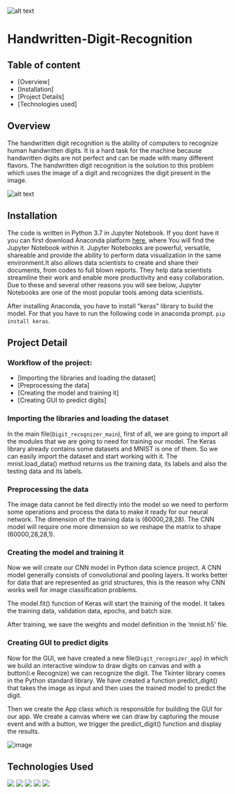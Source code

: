 ![alt text](https://data-flair.training/blogs/wp-content/uploads/sites/2/2020/01/python-machine-learning-project-handwritten-digit-recognition-1-640x480.jpg)

# Handwritten-Digit-Recognition
  
## Table of content
  * [Overview]
  * [Installation]
  * [Project Details]
  * [Technologies used]
  
## Overview
The handwritten digit recognition is the ability of computers to recognize human handwritten digits. It is a hard task for the machine because handwritten digits are not perfect and can be made with many different flavors. The handwritten digit recognition is the solution to this problem which uses the image of a digit and recognizes the digit present in the image.

![alt text](https://camo.githubusercontent.com/3cb372f63ef7bf9417d49b33a9ff444f8b2ac8f9/68747470733a2f2f6b75616e686f6f6e672e66696c65732e776f726470726573732e636f6d2f323031362f30312f6d6e6973746469676974732e676966)



## Installation
The code is written in Python 3.7 in Jupyter Notebook. If you dont have it you can first download Anaconda platform [here](https://docs.anaconda.com/anaconda/install/), where You will find the Jupyter Notebook within it. Jupyter Notebooks are powerful, versatile, shareable and provide the ability to perform data visualization in the same environment.It also allows data scientists to create and share their documents, from codes to full blown reports. They help data scientists streamline their work and enable more productivity and easy collaboration. Due to these and several other reasons you will see below, Jupyter Notebooks are one of the most popular tools among data scientists.

After installing Anaconda, you have to install "keras" library to build the model. For that you have to run the following code in anaconda prompt.
`pip install keras`.

## Project Detail
### Workflow of the project:
   * [Importing the libraries and loading the dataset]
   * [Preprocessing the data]
   * [Creating the model and training it]
   * [Creating GUI to predict digits]
   
### Importing the libraries and loading the dataset
In the main file(`Digit_recognizer_main`), first of all, we are going to import all the modules that we are going to need for training our model. The Keras library already contains some datasets and MNIST is one of them. So we can easily import the dataset and start working with it. The mnist.load_data() method returns us the training data, its labels and also the testing data and its labels.

### Preprocessing the data
The image data cannot be fed directly into the model so we need to perform some operations and process the data to make it ready for our neural network. The dimension of the training data is (60000,28,28). The CNN model will require one more dimension so we reshape the matrix to shape (60000,28,28,1).

### Creating the model and training it
Now we will create our CNN model in Python data science project. A CNN model generally consists of convolutional and pooling layers. It works better for data that are represented as grid structures, this is the reason why CNN works well for image classification problems.

The model.fit() function of Keras will start the training of the model. It takes the training data, validation data, epochs, and batch size.

After training, we save the weights and model definition in the ‘mnist.h5’ file.

### Creating GUI to predict digits
Now for the GUI, we have created a new file(`Digit_recognizer_app`) in which we build an interactive window to draw digits on canvas and with a button(i.e Recognize) we can recognize the digit. The Tkinter library comes in the Python standard library. We have created a function predict_digit() that takes the image as input and then uses the trained model to predict the digit.

Then we create the App class which is responsible for building the GUI for our app. We create a canvas where we can draw by capturing the mouse event and with a button, we trigger the predict_digit() function and display the results.

![image](https://drive.google.com/file/d/1JAGtyXba_ZYQ88bijGETbyZTHqTpFuxe/view?usp=sharing)

## Technologies Used
![](https://www.python.org/static/community_logos/python-logo-master-v3-TM.png)
![](https://miro.medium.com/max/600/0*LZQf7b4u8f97izwV.png)
![](https://static.javatpoint.com/python/images/tkinter-tutorial.png)
![](https://static.javatpoint.com/tutorial/numpy/images/numpy-tutorial.png)
![](https://learncreategame.com/techart/wp-content/uploads/sites/2/2016/06/pil-Maya-Python-Compile.jpg)


